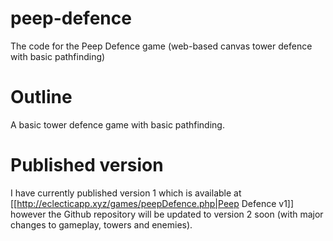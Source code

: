 # peep-defence
The code for the Peep Defence game (web-based canvas tower defence with basic pathfinding)

# Outline
A basic tower defence game with basic pathfinding.

# Published version
I have currently published version 1 which is available at [[http://eclecticapp.xyz/games/peepDefence.php|Peep Defence v1]] however the Github repository will be updated to version 2 soon (with major changes to gameplay, towers and enemies).
